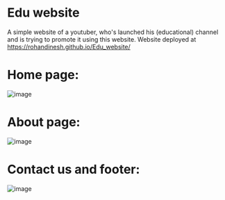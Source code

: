 # Edu website
A simple website of a youtuber, who's launched his (educational) channel and is trying to promote it using this website. 
Website deployed at https://rohandinesh.github.io/Edu_website/

<h1>Home page:</h1>

![image](https://user-images.githubusercontent.com/66969681/124127725-b404d880-da99-11eb-9582-8c3457e49a39.png)

<h1>About page:</h1>

![image](https://user-images.githubusercontent.com/66969681/124127870-db5ba580-da99-11eb-92b0-e4af531de43d.png)

<h1>Contact us and footer:</h1>

![image](https://user-images.githubusercontent.com/66969681/124127970-f201fc80-da99-11eb-98ae-063a136da0b6.png)
